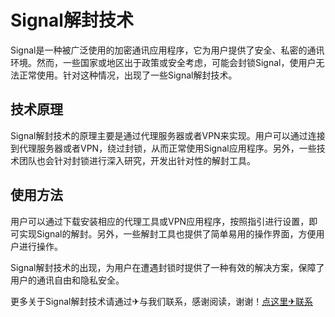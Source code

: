 # Signal解封技术

Signal是一种被广泛使用的加密通讯应用程序，它为用户提供了安全、私密的通讯环境。然而，一些国家或地区出于政策或安全考虑，可能会封锁Signal，使用户无法正常使用。针对这种情况，出现了一些Signal解封技术。

## 技术原理

Signal解封技术的原理主要是通过代理服务器或者VPN来实现。用户可以通过连接到代理服务器或者VPN，绕过封锁，从而正常使用Signal应用程序。另外，一些技术团队也会针对封锁进行深入研究，开发出针对性的解封工具。

## 使用方法

用户可以通过下载安装相应的代理工具或VPN应用程序，按照指引进行设置，即可实现Signal的解封。另外，一些解封工具也提供了简单易用的操作界面，方便用户进行操作。

Signal解封技术的出现，为用户在遭遇封锁时提供了一种有效的解决方案，保障了用户的通讯自由和隐私安全。

更多关于Signal解封技术请通过✈与我们联系，感谢阅读，谢谢！[点这里✈联系](https://lm.k02.cc)